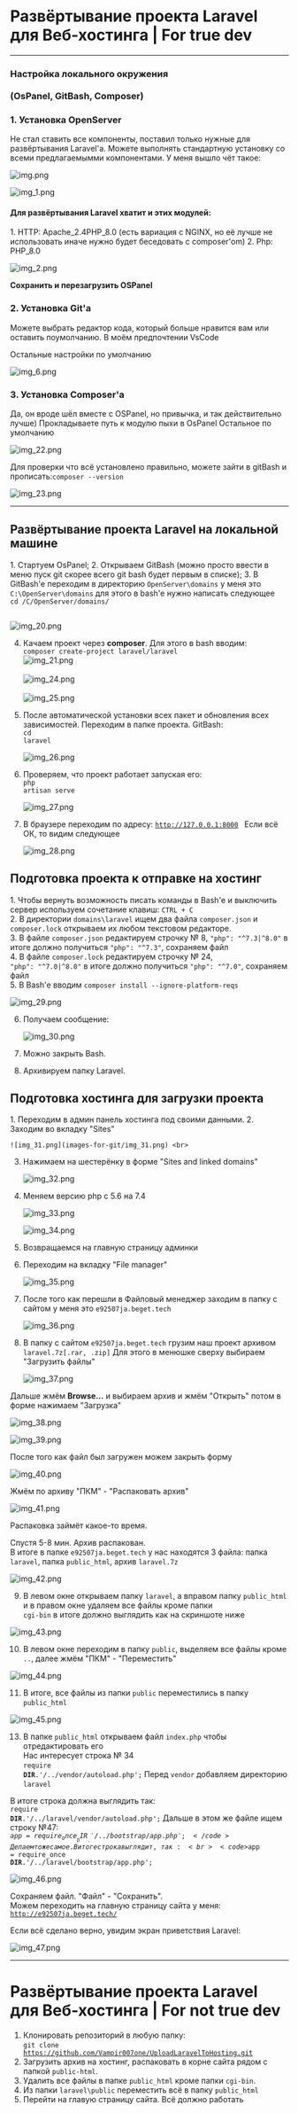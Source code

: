 # Развёртывание проекта Laravel для Веб-хостинга | For true dev
***
### Настройка локального окружения <br> <br>(OsPanel, GitBash, Composer)
<h3>1. Установка OpenServer</h3>
Не стал ставить все компоненты, поставил только нужные для развёртывания Laravel'a. 
Можете выполнять стандартную установку со всеми предлагаемымми компонентами.  
У меня вышло чёт такое:

![img.png](images-for-git/img.png) <br>

![img_1.png](images-for-git/img_1.png) <br>

<h4>Для развёртывания Laravel хватит и этих модулей:</h4>
1. HTTP: Apache_2.4PHP_8.0 (есть вариация с NGINX, но её лучше не использовать иначе нужно будет беседовать с composer'om)
2. Php: PHP_8.0

![img_2.png](images-for-git/img_2.png) <br>

<b>Сохранить и перезагрузить OSPanel</b>
<h3>2. Установка Git'a</h3>

Можете выбрать редактор кода, который больше нравится вам или оставить поумолчанию. В моём предпочтении VsCode

Остальные настройки по умолчанию

![img_6.png](images-for-git/img_6.png) <br>

<h3>3. Установка Composer'a</h3>
Да, он вроде шёл вместе с OSPanel, но привычка, и так действительно лучше) 
Прокладываете путь к модулю пыхи в OsPanel Остальное по умолчанию

![img_22.png](images-for-git/img_22.png) <br>

Для проверки что всё установлено правильно, можете зайти в gitBash и прописать:<code>composer --version</code>

![img_23.png](images-for-git/img_23.png) <br>

***

<h2>Развёртывание проекта Laravel на локальной машине</h2>
1. Стартуем OsPanel;
2. Открываем GitBash (можно просто ввести в меню пуск git скорее всего git bash будет первым в списке);
3. В GitBash'e переходим в директорию <code>OpenServer\domains</code> у меня это <code>C:\OpenServer\domains</code> для этого в bash'e нужно написать следующее <br> <code>cd /C/OpenServer/domains/
   </code> <br>

   ![img_20.png](images-for-git/img_20.png) <br>

4. Качаем проект через <b>composer</b>. Для этого в bash вводим: <br> <code>composer create-project laravel/laravel</code> <br>
   ![img_21.png](images-for-git/img_21.png) <br>
   <br>
   ![img_24.png](images-for-git/img_24.png) <br>
   <br>
   ![img_25.png](images-for-git/img_25.png) <br>

5. После автоматической установки всех пакет и обновления всех зависимостей. Переходим в папке проекта. GitBash: <br> 
<code>cd laravel</code> <br>

   ![img_26.png](images-for-git/img_26.png) <br>

6. Проверяем, что проект работает запуская его: <br> 
<code>php artisan serve</code>
   
    ![img_27.png](images-for-git/img_27.png) <br>

7. В браузере переходим по адресу: <code>http://127.0.0.1:8000 </code>
    Если всё ОК, то видим следующее

    ![img_28.png](images-for-git/img_28.png) <br>

<h2>Подготовка проекта к отправке на хостинг</h2>
1. Чтобы вернуть возможность писать команды в Bash'e и выключить сервер используем сочетание клавиш: <code>CTRL + C</code> <br>
2. В директории <code>domains\laravel</code> ищем два файла <code>composer.json</code> и <code>composer.lock</code> открываем их любом текстовом редакторе. <br>
3. В файле <code>composer.json</code> редактируем строчку № 8, <code>"php": "^7.3|^8.0"</code> в итоге должно получиться <code>"php": "^7.3"</code>, сохраняем файл <br>
4. В файле <code>composer.lock</code> редактируем строчку № 24, <br><code>"php": "^7.0|^8.0"</code> в итоге должно получиться <code>"php": "^7.0"</code>, сохраняем файл <br>
5. В Bash'e вводим <code>composer install --ignore-platform-reqs</code> <br>

![img_29.png](images-for-git/img_29.png) <br>

6. Получаем сообщение:

    ![img_30.png](images-for-git/img_30.png) <br>

7. Можно закрыть Bash.
8. Архивируем папку Laravel.

<h2>Подготовка хостинга для загрузки проекта</h2>
1. Переходим в админ панель хостинга под своими данными.
2. Заходим во вкладку "Sites"

    ![img_31.png](images-for-git/img_31.png) <br>

3. Нажимаем на шестерёнку в форме "Sites and linked domains" 

    ![img_32.png](images-for-git/img_32.png) <br>

4. Меняем версию php с 5.6 на 7.4

    ![img_33.png](images-for-git/img_33.png) <br>

    ![img_34.png](images-for-git/img_34.png) <br>

5. Возвращаемся на главную страницу админки
6. Переходим на вкладку "File manager" 

    ![img_35.png](images-for-git/img_35.png) <br>

7. После того как перешли в Файловый менеджер заходим в папку с сайтом у меня это <code>e92507ja.beget.tech</code>
   
    ![img_36.png](images-for-git/img_36.png) <br>

9. В папку с сайтом <code>e92507ja.beget.tech</code> грузим наш проект архивом <code>laravel.7z[.rar, .zip]</code>
Для этого в менюшке сверху выбираем "Загрузить файлы"

    ![img_37.png](images-for-git/img_37.png) <br>

Дальше жмём <b>Browse...</b> и выбираем архив и жмём "Открыть" потом в форме нажимаем "Загрузка" 

![img_38.png](images-for-git/img_38.png) <br>
     
![img_39.png](images-for-git/img_39.png) <br>

После того как файл был загружен можем закрыть форму

![img_40.png](images-for-git/img_40.png) <br>

Жмём по архиву "ПКМ" - "Распаковать архив" 

![img_41.png](images-for-git/img_41.png) <br>

Распаковка займёт какое-то время. 

Спустя 5-8 мин. Архив распакован. <br> 
В итоге в папке <code>e92507ja.beget.tech</code> у нас находятся 3 файла: папка <code>laravel</code>, папка <code>public_html</code>, архив <code>laravel.7z</code>

![img_42.png](images-for-git/img_42.png) <br>

9. В левом окне открываем папку <code>laravel</code>, а вправом папку <code>public_html</code> и в правом окне удаляем все файлы кроме папки <br> <code>cgi-bin</code> в итоге должно выглядить как на скриншоте ниже
   
![img_43.png](images-for-git/img_43.png) <br>

10. В левом окне переходим в папку <code>public</code>, выделяем все файлы кроме <code>..</code>, далее жмём "ПКМ" - "Переместить"

![img_44.png](images-for-git/img_44.png) <br>

11. В итоге, все файлы из папки <code>public</code> переместились в папку <code>public_html</code>

![img_45.png](images-for-git/img_45.png) <br>

13. В папке <code>public_html</code> открываем файл <code>index.php</code> чтобы отредактировать его <br> Нас интересует строка № 34 <br> <code>require __DIR__.'/../vendor/autoload.php';</code> 
Перед <code>vendor</code> добавляем директорию <code>laravel</code>

В итоге строка должна выглядить так: <br><code>require __DIR__.'/../laravel/vendor/autoload.php';</code>
Дальше в этом же файле ищем строку №47: <br> <code>$app = require_once __DIR__.'/../bootstrap/app.php';</code>
Делаем тоже самое. В итоге строка выглядит, так: <br> <code>$app = require_once __DIR__.'/../laravel/bootstrap/app.php';</code>

![img_46.png](images-for-git/img_46.png) <br>

Сохраняем файл. "Файл" - "Сохранить". <br> Можем переходить на главную страницу сайта у меня: <code>http://e92507ja.beget.tech/</code>

Если всё сделано верно, увидим экран приветствия Laravel:

![img_47.png](images-for-git/img_47.png) <br>

***

# Развёртывание проекта Laravel для Веб-хостинга | For not true dev
1. Клонировать репозиторий в любую папку: <br>
<code>git clone https://github.com/Vampir007one/UploadLaravelToHosting.git </code>
2. Загрузить архив на хостинг, распаковать в корне сайта рядом с папкой <code>public-html</code>. 
3. Удалить все файлы в папке <code>public_html</code> кроме папки <code>cgi-bin</code>.
4. Из папки <code>laravel\public</code> переместить всё в папку <code>public_html</code>
5. Перейти на главую страницу сайта. Всё должно работать
